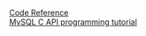 [Code Reference](https://code-reference.com/c/mysql/mysql.h)                                                                                                                                                                                                                                                                                                                                                                                                                                                                              
[MySQL C API programming tutorial](http://zetcode.com/db/mysqlc/)                                                                                                                                                                                                                                                                                                                                                                                                                                                                              
                                                                                                                                                                                                                                                                                                                                                                                                                                                                              
